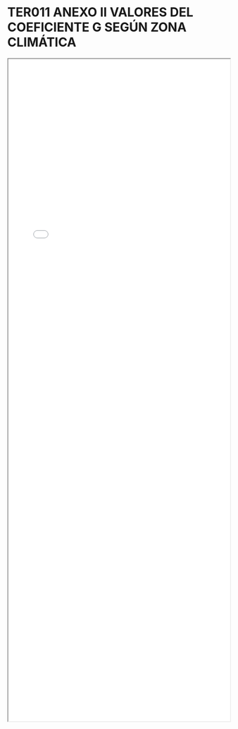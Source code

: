 
# TER011 ANEXO II VALORES DEL COEFICIENTE G SEGÚN ZONA CLIMÁTICA

<iframe src="../TER011 ANEXO II VALORES DEL COEFICIENTE G SEGÚN ZONA CLIMÁTICA.pdf" width="100%" height="1500px"></iframe>


